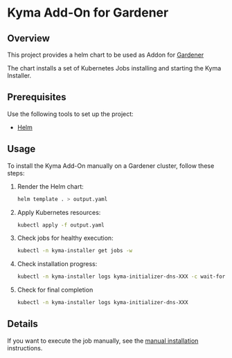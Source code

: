 # Kyma Add-On for Gardener

## Overview

This project provides a helm chart to be used as Addon for [Gardener](https://gardener.cloud)

The chart installs a set of Kubernetes Jobs installing and starting the Kyma Installer.

## Prerequisites

Use the following tools to set up the project:

* [Helm](https://helm.sh)

## Usage

To install the Kyma Add-On manually on a Gardener cluster, follow these steps:

1. Render the Helm chart:

    ```bash
    helm template . > output.yaml
    ```

2. Apply Kubernetes resources:

    ```bash
    kubectl apply -f output.yaml
    ```

3. Check jobs for healthy execution:

    ```bash
    kubectl -n kyma-installer get jobs -w
    ```

4. Check installation progress:

    ```bash
    kubectl -n kyma-installer logs kyma-initializer-dns-XXX -c wait-for-installation -f
    ```

5. Check for final completion
    ```bash
    kubectl -n kyma-installer logs kyma-initializer-dns-XXX
    ```

## Details

If you want to execute the job manually, see the [manual installation](manual-install.md) instructions.
